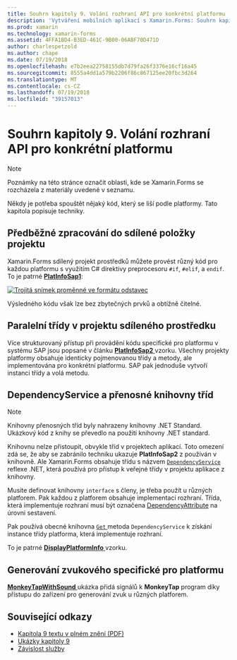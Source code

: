 ```yaml
---
title: Souhrn kapitoly 9. Volání rozhraní API pro konkrétní platformu
description: 'Vytváření mobilních aplikací s Xamarin.Forms: Souhrn kapitoly 9. Volání rozhraní API pro konkrétní platformu'
ms.prod: xamarin
ms.technology: xamarin-forms
ms.assetid: 4FFA1BD4-B3ED-461C-9B00-06ABF70D471D
author: charlespetzold
ms.author: chape
ms.date: 07/19/2018
ms.openlocfilehash: e7b2eea22758155db7d79fa26f3376e16cf16a45
ms.sourcegitcommit: 8555a4dd1a579b2206f86c867125ee20fbc3d264
ms.translationtype: MT
ms.contentlocale: cs-CZ
ms.lasthandoff: 07/19/2018
ms.locfileid: "39157013"
---
```

# <a name="summary-of-chapter-9-platform-specific-api-calls"></a>Souhrn kapitoly 9. Volání rozhraní API pro konkrétní platformu

> [!NOTE] 
> Poznámky na této stránce označit oblasti, kde se Xamarin.Forms se rozcházela z materiály uvedené v seznamu.

Někdy je potřeba spouštět nějaký kód, který se liší podle platformy. Tato kapitola popisuje techniky.

## <a name="preprocessing-in-the-shared-asset-project"></a>Předběžné zpracování do sdílené položky projektu

Xamarin.Forms sdílený projekt prostředků můžete provést různý kód pro každou platformu s využitím C# direktivy preprocesoru `#if`, `#elif`, a `endif`. To je patrné [ **PlatInfoSap1**](https://github.com/xamarin/xamarin-forms-book-samples/tree/master/Chapter09/PlatInfoSap1):

[![Trojitá snímek proměnné ve formátu odstavec](images/ch09fg01-small.png "Model zařízení a operační systém")](images/ch09fg01-large.png#lightbox "Model zařízení a operační systém")

Výsledného kódu však lze bez zbytečných prvků a obtížně čitelné.

## <a name="parallel-classes-in-the-shared-asset-project"></a>Paralelní třídy v projektu sdíleného prostředku

Více strukturovaný přístup při provádění kódu specifické pro platformu v systému SAP jsou popsané v článku [ **PlatInfoSap2** ](https://github.com/xamarin/xamarin-forms-book-samples/tree/master/Chapter09/PlatInfoSap2) vzorku. Všechny projekty platformy obsahuje identicky pojmenovanou třídy a metody, ale implementována pro konkrétní platformu. SAP pak jednoduše vytvoří instanci třídy a volá metodu.

## <a name="dependencyservice-and-the-portable-class-library"></a>DependencyService a přenosné knihovny tříd

> [!NOTE] 
> Knihovny přenosných tříd byly nahrazeny knihovny .NET Standard. Ukázkový kód z knihy se převedlo na použití knihovny .NET standard.

Knihovnu nelze přistoupit, obvykle tříd v projektech aplikací. Toto omezení zdá se, že aby se zabránilo techniku ukazuje **PlatInfoSap2** z používán v knihovně. Ale Xamarin.Forms obsahuje třídu s názvem [ `DependencyService` ](xref:Xamarin.Forms.DependencyService) reflexe .NET, která používá pro přístup k veřejné třídy v projektu aplikace z knihovny.

Musíte definovat knihovny `interface` s členy, je třeba použít u různých platforem. Pak každou z platforem obsahuje implementaci rozhraní. Třída, která implementuje rozhraní musí být označena [DependencyAttribute](xref:Xamarin.Forms.DependencyAttribute) na úrovni sestavení.

Pak používá obecné knihovna [ `Get` ](xref:Xamarin.Forms.DependencyService.Get*) metoda `DependencyService` k získání instance třídy platforma, která implementuje rozhraní.

To je patrné [ **DisplayPlatformInfo** ](https://github.com/xamarin/xamarin-forms-book-samples/tree/master/Chapter09/DisplayPlatformInfo) vzorku.

## <a name="platform-specific-sound-generation"></a>Generování zvukového specifické pro platformu

[ **MonkeyTapWithSound** ](https://github.com/xamarin/xamarin-forms-book-samples/tree/master/Chapter09/MonkeyTapWithSound) ukázka přidá signálů k **MonkeyTap** program díky přístupu do zařízení pro generování zvuk u různých platforem.

## <a name="related-links"></a>Související odkazy

- [Kapitola 9 textu v plném znění (PDF)](https://download.xamarin.com/developer/xamarin-forms-book/XamarinFormsBook-Ch09-Apr2016.pdf)
- [Ukázky kapitoly 9](https://github.com/xamarin/xamarin-forms-book-samples/tree/master/Chapter09)
- [Závislost služby](~/xamarin-forms/app-fundamentals/dependency-service/index.md)
